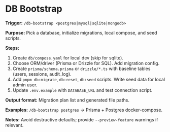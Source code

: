 # DB Bootstrap

**Trigger:** `/db-bootstrap <postgres|mysql|sqlite|mongodb>`

**Purpose:** Pick a database, initialize migrations, local compose, and seed scripts.

**Steps:**

1. Create `db/compose.yaml` for local dev (skip for sqlite).
2. Choose ORM/driver (Prisma or Drizzle for SQL). Add migration config.
3. Create `prisma/schema.prisma` or `drizzle/*.ts` with baseline tables (users, sessions, audit_log).
4. Add `pnpm db:migrate`, `db:reset`, `db:seed` scripts. Write seed data for local admin user.
5. Update `.env.example` with `DATABASE_URL` and test connection script.

**Output format:** Migration plan list and generated file paths.

**Examples:** `/db-bootstrap postgres` → Prisma + Postgres docker-compose.

**Notes:** Avoid destructive defaults; provide `--preview-feature` warnings if relevant.
